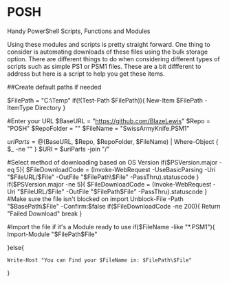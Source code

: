 # POSH
Handy PowerShell Scripts, Functions and Modules


Using these modules and scripts is pretty straight forward.  One thing to consider is automating downloads of these files using the bulk storage option.  There are different things to do when considering different types of scripts such as simple PS1 or PSM1 files.  These are a bit diffferent to address but here is a script to help you get these items.

##Create default paths if needed

$FilePath = "C:\Temp"
if(!(Test-Path $FilePath)){
    New-Item $FilePath -ItemType Directory
}

#Enter your URL
$BaseURL = "https://github.com/BlazeLewis"
$Repo = "POSH"
$RepoFolder = ""
$FileName = "SwissArmyKnife.PSM1"

$uriParts = @($BaseURL, $Repo, $RepoFolder, $FileName) | Where-Object { $_ -ne "" } 
$URI = $uriParts -join "/"

#Select method of downloading based on OS Version
if($PSVersion.major -eq 5){
    $FileDownloadCode =  (Invoke-WebRequest -UseBasicParsing -Uri "$FileURL/$File" -OutFile "$FilePath\$File" -PassThru).statuscode
}
if($PSVersion.major -ne 5){
    $FileDownloadCode = (Invoke-WebRequest -Uri "$FileURL/$File" -OutFile "$FilePath\$File" -PassThru).statuscode
}
#Make sure the file isn't blocked on import
Unblock-File -Path "$BasePath\$File" -Confirm:$false
if($FileDownloadCode -ne 200){
    Return "Failed Download"
    break
}

#Import the file if it's a Module ready to use
if($FileName -like "*.PSM1"){
    Import-Module "$FilePath\$File"

}else{

    Write-Host "You can Find your $FileName in: $FilePath\$File"
}


